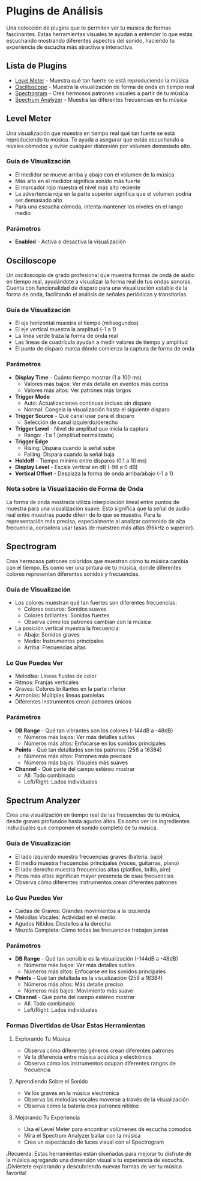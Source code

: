 # Plugins de Análisis

Una colección de plugins que te permiten ver tu música de formas fascinantes. Estas herramientas visuales te ayudan a entender lo que estás escuchando mostrando diferentes aspectos del sonido, haciendo tu experiencia de escucha más atractiva e interactiva.

## Lista de Plugins

- [Level Meter](#level-meter) - Muestra qué tan fuerte se está reproduciendo la música
- [Oscilloscope](#oscilloscope) - Muestra la visualización de forma de onda en tiempo real
- [Spectrogram](#spectrogram) - Crea hermosos patrones visuales a partir de tu música
- [Spectrum Analyzer](#spectrum-analyzer) - Muestra las diferentes frecuencias en tu música

## Level Meter

Una visualización que muestra en tiempo real qué tan fuerte se está reproduciendo tu música. Te ayuda a asegurar que estás escuchando a niveles cómodos y evitar cualquier distorsión por volumen demasiado alto.

### Guía de Visualización
- El medidor se mueve arriba y abajo con el volumen de la música
- Más alto en el medidor significa sonido más fuerte
- El marcador rojo muestra el nivel más alto reciente
- La advertencia roja en la parte superior significa que el volumen podría ser demasiado alto
- Para una escucha cómoda, intenta mantener los niveles en el rango medio

### Parámetros
- **Enabled** - Activa o desactiva la visualización

## Oscilloscope

Un osciloscopio de grado profesional que muestra formas de onda de audio en tiempo real, ayudándote a visualizar la forma real de tus ondas sonoras. Cuenta con funcionalidad de disparo para una visualización estable de la forma de onda, facilitando el análisis de señales periódicas y transitorias.

### Guía de Visualización
- El eje horizontal muestra el tiempo (milisegundos)
- El eje vertical muestra la amplitud (-1 a 1)
- La línea verde traza la forma de onda real
- Las líneas de cuadrícula ayudan a medir valores de tiempo y amplitud
- El punto de disparo marca dónde comienza la captura de forma de onda

### Parámetros
- **Display Time** - Cuánto tiempo mostrar (1 a 100 ms)
  - Valores más bajos: Ver más detalle en eventos más cortos
  - Valores más altos: Ver patrones más largos
- **Trigger Mode**
  - Auto: Actualizaciones continuas incluso sin disparo
  - Normal: Congela la visualización hasta el siguiente disparo
- **Trigger Source** - Qué canal usar para el disparo
  - Selección de canal izquierdo/derecho
- **Trigger Level** - Nivel de amplitud que inicia la captura
  - Rango: -1 a 1 (amplitud normalizada)
- **Trigger Edge**
  - Rising: Dispara cuando la señal sube
  - Falling: Dispara cuando la señal baja
- **Holdoff** - Tiempo mínimo entre disparos (0.1 a 10 ms)
- **Display Level** - Escala vertical en dB (-96 a 0 dB)
- **Vertical Offset** - Desplaza la forma de onda arriba/abajo (-1 a 1)

### Nota sobre la Visualización de Forma de Onda
La forma de onda mostrada utiliza interpolación lineal entre puntos de muestra para una visualización suave. Esto significa que la señal de audio real entre muestras puede diferir de lo que se muestra. Para la representación más precisa, especialmente al analizar contenido de alta frecuencia, considera usar tasas de muestreo más altas (96kHz o superior).

## Spectrogram

Crea hermosos patrones coloridos que muestran cómo tu música cambia con el tiempo. Es como ver una pintura de tu música, donde diferentes colores representan diferentes sonidos y frecuencias.

### Guía de Visualización
- Los colores muestran qué tan fuertes son diferentes frecuencias:
  - Colores oscuros: Sonidos suaves
  - Colores brillantes: Sonidos fuertes
  - Observa cómo los patrones cambian con la música
- La posición vertical muestra la frecuencia:
  - Abajo: Sonidos graves
  - Medio: Instrumentos principales
  - Arriba: Frecuencias altas

### Lo Que Puedes Ver
- Melodías: Líneas fluidas de color
- Ritmos: Franjas verticales
- Graves: Colores brillantes en la parte inferior
- Armonías: Múltiples líneas paralelas
- Diferentes instrumentos crean patrones únicos

### Parámetros
- **DB Range** - Qué tan vibrantes son los colores (-144dB a -48dB)
  - Números más bajos: Ver más detalles sutiles
  - Números más altos: Enfocarse en los sonidos principales
- **Points** - Qué tan detallados son los patrones (256 a 16384)
  - Números más altos: Patrones más precisos
  - Números más bajos: Visuales más suaves
- **Channel** - Qué parte del campo estéreo mostrar
  - All: Todo combinado
  - Left/Right: Lados individuales

## Spectrum Analyzer

Crea una visualización en tiempo real de las frecuencias de tu música, desde graves profundos hasta agudos altos. Es como ver los ingredientes individuales que componen el sonido completo de tu música.

### Guía de Visualización
- El lado izquierdo muestra frecuencias graves (batería, bajo)
- El medio muestra frecuencias principales (voces, guitarras, piano)
- El lado derecho muestra frecuencias altas (platillos, brillo, aire)
- Picos más altos significan mayor presencia de esas frecuencias
- Observa cómo diferentes instrumentos crean diferentes patrones

### Lo Que Puedes Ver
- Caídas de Graves: Grandes movimientos a la izquierda
- Melodías Vocales: Actividad en el medio
- Agudos Nítidos: Destellos a la derecha
- Mezcla Completa: Cómo todas las frecuencias trabajan juntas

### Parámetros
- **DB Range** - Qué tan sensible es la visualización (-144dB a -48dB)
  - Números más bajos: Ver más detalles sutiles
  - Números más altos: Enfocarse en los sonidos principales
- **Points** - Qué tan detallada es la visualización (256 a 16384)
  - Números más altos: Más detalle preciso
  - Números más bajos: Movimiento más suave
- **Channel** - Qué parte del campo estéreo mostrar
  - All: Todo combinado
  - Left/Right: Lados individuales

### Formas Divertidas de Usar Estas Herramientas

1. Explorando Tu Música
   - Observa cómo diferentes géneros crean diferentes patrones
   - Ve la diferencia entre música acústica y electrónica
   - Observa cómo los instrumentos ocupan diferentes rangos de frecuencia

2. Aprendiendo Sobre el Sonido
   - Ve los graves en la música electrónica
   - Observa las melodías vocales moverse a través de la visualización
   - Observa cómo la batería crea patrones nítidos

3. Mejorando Tu Experiencia
   - Usa el Level Meter para encontrar volúmenes de escucha cómodos
   - Mira el Spectrum Analyzer bailar con la música
   - Crea un espectáculo de luces visual con el Spectrogram

¡Recuerda: Estas herramientas están diseñadas para mejorar tu disfrute de la música agregando una dimensión visual a tu experiencia de escucha. ¡Diviértete explorando y descubriendo nuevas formas de ver tu música favorita!